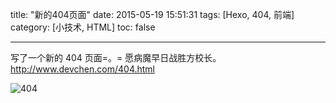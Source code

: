 title: "新的404页面"
date: 2015-05-19 15:51:31
tags: [Hexo, 404, 前端]
category: [小技术, HTML]
toc: false

---
写了一个新的 404 页面=。=
愿病魔早日战胜方校长。
http://www.devchen.com/404.html
<!-- more --->
![404](http://www.devchen.com/css/images/404.png)